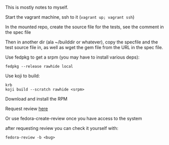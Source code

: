 This is mostly notes to myself.

Start the vagrant machine, ssh to it (`vagrant up; vagrant ssh`)

In the mounted repo, create the source file for the tests, see the comment in
the spec file

Then in another dir (ala ~/builddir or whatever), copy the specfile and the
test source file in, as well as wget the gem file from the URL in the spec
file.

Use fedpkg to get a srpm (you may have to install various deps):

```shell
fedpkg --release rawhide local
```

Use koji to build:

```shell
krb
koji build --scratch rawhide <srpm>
```

Download and install the RPM

Request review [here](https://bugzilla.redhat.com/bugzilla/enter_bug.cgi?product=Fedora&format=fedora-review)

Or use fedora-create-review once you have access to the system

after requesting review you can check it yourself with:

```shell
fedora-review -b <bug>
```

